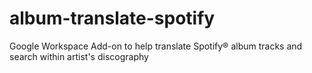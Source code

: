 # album-translate-spotify
Google Workspace Add-on to help translate Spotify® album tracks and search within artist's discography
